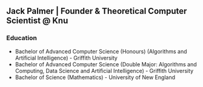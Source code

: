 ## Jack Palmer | Founder & Theoretical Computer Scientist @ Knu

### Education
- Bachelor of Advanced Computer Science (Honours) (Algorithms and Artificial Intelligence) - Griffith University
- Bachelor of Advanced Computer Science (Double Major: Algorithms and Computing, Data Science and Artificial Intelligence) - Griffith University
- Bachelor of Science (Mathematics) - University of New England

